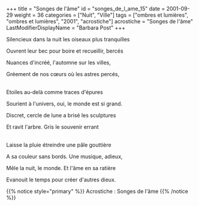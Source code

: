 +++
title = "Songes de l'âme"
id = "songes_de_l_ame_15"
date = 2001-09-29
weight = 36
categories = ["Nuit", "Ville"]
tags = ["ombres et lumières", "ombres et lumières", "2001", "acrostiche"]
acrostiche = "Songes de l'âme"
LastModifierDisplayName = "Barbara Post"
+++

Silencieux dans la nuit les oiseaux plus tranquilles

Ouvrent leur bec pour boire et recueillir, bercés

Nuances d'incréé, l'automne sur les villes,

Gréement de nos cœurs où les astres percés,

 \
Etoiles au-delà comme traces d'épures

Sourient à l'univers, oui, le monde est si grand.

Discret, cercle de lune a brisé les sculptures

Et ravit l'arbre. Gris le souvenir errant

 \
Laisse la pluie étreindre une pâle gouttière

A sa couleur sans bords. Une musique, adieux,

Mêle la nuit, le monde. Et l'âme en sa ratière

Evanouit le temps pour créer d'autres dieux.

{{% notice style="primary" %}}
Acrostiche : Songes de l'âme
{{% /notice %}}

